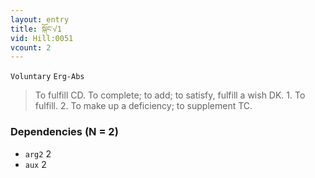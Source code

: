 ```yaml
---
layout: entry
title: སྐོང་√1
vid: Hill:0051
vcount: 2
---
```

`Voluntary` `Erg-Abs`
> To fulfill CD\.
 To complete; to add; to satisfy, fulfill a wish DK\.
 1\.
 To fulfill\.
 2\.
 To make up a deficiency; to supplement TC\.

### Dependencies (N = 2)
* `arg2` 2
* `aux` 2


